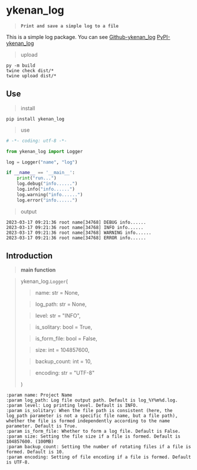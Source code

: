 # ykenan_log

> **`Print and save a simple log to a file`**

This is a simple log package. You can see
[Github-ykenan_log](https://github.com/YuZhengM/ykenan_log)
[PyPI-ykenan_log](https://pypi.org/project/ykenan-log/)

> upload

```shell
py -m build
twine check dist/*
twine upload dist/*
```

## Use

> install

```shell
pip install ykenan_log
```

> use

```python
# -*- coding: utf-8 -*-

from ykenan_log import Logger

log = Logger("name", "log")

if __name__ == '__main__':
    print("run...")
    log.debug("info......")
    log.info("info......")
    log.warning("info......")
    log.error("info......")
```

> output

```shell
2023-03-17 09:21:36 root name[34768] DEBUG info......
2023-03-17 09:21:36 root name[34768] INFO info......
2023-03-17 09:21:36 root name[34768] WARNING info......
2023-03-17 09:21:36 root name[34768] ERROR info......

```

## Introduction

> **main function**

> ykenan_log.`Logger`(
>> name: str = None,
>
>> log_path: str = None,
>
>> level: str = "INFO",
>
>> is_solitary: bool = True,
>
>> is_form_file: bool = False,
>
>> size: int = 104857600,
>
>> backup_count: int = 10,
>
>> encoding: str = "UTF-8"
>
> )

```
:param name: Project Name
:param log_path: Log file output path. Default is log_%Y%m%d.log.
:param level: Log printing level. Default is INFO.
:param is_solitary: When the file path is consistent (here, the log_path parameter is not a specific file name, but a file path), whether the file is formed independently according to the name parameter. Default is True.
:param is_form_file: Whether to form a log file. Default is False.
:param size: Setting the file size if a file is formed. Default is 104857600. (100MB)
:param backup_count: Setting the number of rotating files if a file is formed. Default is 10.
:param encoding: Setting of file encoding if a file is formed. Default is UTF-8.
```
